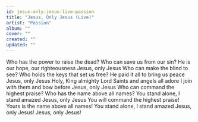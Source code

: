 ```yaml
---
id: jesus-only-jesus-live-passion
title: "Jesus, Only Jesus (Live)"
artist: "Passion"
album: ""
cover: ""
created: ""
updated: ""
---
```


Who has the power to raise the dead?
Who can save us from our sin?
He is our hope, our righteousness
Jesus, only 
Jesus
Who can make the blind to see?
Who holds the keys that set us free?
He paid it all to bring us peace
Jesus, only Jesus
Holy, King almighty Lord
Saints and angels all adore
I join with them and bow before
Jesus, only Jesus
Who can command the highest praise?
Who has the name above all names?
You stand alone, I stand amazed
Jesus, only Jesus
You will command the highest praise!
Yours is the name above all names!
You stand alone, I stand amazed
Jesus, only Jesus!
Jesus, only Jesus!